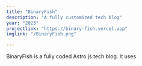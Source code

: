 ```yaml
---
title: "BinaryFish"
description: "A fully customized tech blog"
year: "2023"
projectlink: "https://binary-fish.vercel.app"
imglink: "/BinaryFish.png"

---
```


BinaryFish is a fully coded Astro.js tech blog. It uses 